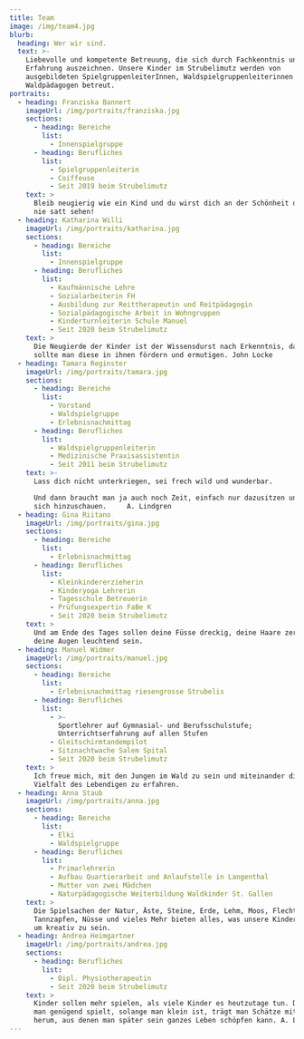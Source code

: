 ```yaml
---
title: Team
image: /img/team4.jpg
blurb:
  heading: Wer wir sind.
  text: >-
    Liebevolle und kompetente Betreuung, die sich durch Fachkenntnis und
    Erfahrung auszeichnen. Unsere Kinder im Strubelimutz werden von
    ausgebildeten SpielgruppenleiterInnen, Waldspielgruppenleiterinnen und
    Waldpädagogen betreut.
portraits:
  - heading: Franziska Bannert
    imageUrl: /img/portraits/franziska.jpg
    sections:
      - heading: Bereiche
        list:
          - Innenspielgruppe
      - heading: Berufliches
        list:
          - Spielgruppenleiterin
          - Coiffeuse
          - Seit 2019 beim Strubelimutz
    text: >
      Bleib neugierig wie ein Kind und du wirst dich an der Schönheit des Lebens
      nie satt sehen!
  - heading: Katharina Willi
    imageUrl: /img/portraits/katharina.jpg
    sections:
      - heading: Bereiche
        list:
          - Innenspielgruppe
      - heading: Berufliches
        list:
          - Kaufmännische Lehre
          - Sozialarbeiterin FH
          - Ausbildung zur Reittherapeutin und Reitpädagogin
          - Sozialpädagogische Arbeit in Wohngruppen
          - Kinderturnleiterin Schule Manuel
          - Seit 2020 beim Strubelimutz
    text: >
      Die Neugierde der Kinder ist der Wissensdurst nach Erkenntnis, darum
      sollte man diese in ihnen fördern und ermutigen. John Locke
  - heading: Tamara Reginster
    imageUrl: /img/portraits/tamara.jpg
    sections:
      - heading: Bereiche
        list:
          - Vorstand
          - Waldspielgruppe
          - Erlebnisnachmittag
      - heading: Berufliches
        list:
          - Waldspielgruppenleiterin
          - Medizinische Praxisassistentin
          - Seit 2011 beim Strubelimutz
    text: >-
      Lass dich nicht unterkriegen, sei frech wild und wunderbar. 

      Und dann braucht man ja auch noch Zeit, einfach nur dazusitzen und vor
      sich hinzuschauen.     A. Lindgren
  - heading: Gina Riitano
    imageUrl: /img/portraits/gina.jpg
    sections:
      - heading: Bereiche
        list:
          - Erlebnisnachmittag
      - heading: Berufliches
        list:
          - Kleinkindererzieherin
          - Kinderyoga Lehrerin
          - Tagesschule Betreuerin
          - Prüfungsexpertin FaBe K
          - Seit 2020 beim Strubelimutz
    text: >
      Und am Ende des Tages sollen deine Füsse dreckig, deine Haare zerzaust und
      deine Augen leuchtend sein.
  - heading: Manuel Widmer
    imageUrl: /img/portraits/manuel.jpg
    sections:
      - heading: Bereiche
        list:
          - Erlebnisnachmittag riesengrosse Strubelis
      - heading: Berufliches
        list:
          - >-
            Sportlehrer auf Gymnasial- und Berufsschulstufe;
            Unterrichtserfahrung auf allen Stufen
          - Gleitschirmtandempilot
          - Sitznachtwache Salem Spital
          - Seit 2020 beim Strubelimutz
    text: >
      Ich freue mich, mit den Jungen im Wald zu sein und miteinander die
      Vielfalt des Lebendigen zu erfahren.
  - heading: Anna Staub
    imageUrl: /img/portraits/anna.jpg
    sections:
      - heading: Bereiche
        list:
          - Elki
          - Waldspielgruppe
      - heading: Berufliches
        list:
          - Primarlehrerin
          - Aufbau Quartierarbeit und Anlaufstelle in Langenthal
          - Mutter von zwei Mädchen
          - Naturpädagogische Weiterbildung Waldkinder St. Gallen
    text: >
      Die Spielsachen der Natur, Äste, Steine, Erde, Lehm, Moos, Flechten,
      Tannzapfen, Nüsse und vieles Mehr bieten alles, was unsere Kinder brauchen
      um kreativ zu sein.
  - heading: Andrea Heimgartner
    imageUrl: /img/portraits/andrea.jpg
    sections:
      - heading: Berufliches
        list:
          - Dipl. Physiotherapeutin
          - Seit 2020 beim Strubelimutz
    text: >
      Kinder sollen mehr spielen, als viele Kinder es heutzutage tun. Denn wenn
      man genügend spielt, solange man klein ist, trägt man Schätze mit sich
      herum, aus denen man später sein ganzes Leben schöpfen kann. A. Lindgren
---
```


